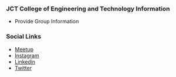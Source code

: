 ### JCT College of Engineering and Technology Information
* Provide Group Information

### Social Links
* [Meetup](#)
* [Instagram](https://instagram.com/owasp.jct?igshid=ZDdkNTZiNTM=)
* [Linkedin](#)
* [Twitter](https://twitter.com/owasp_jct?t=PlsjcxjhvXZSSXsfpoXBsg&s=09)


